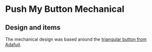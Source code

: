 # Push My Button Mechanical

## Design and items

The mechanical design was based around the [triangular button from Adafuit](https://www.adafruit.com/product/4186).
